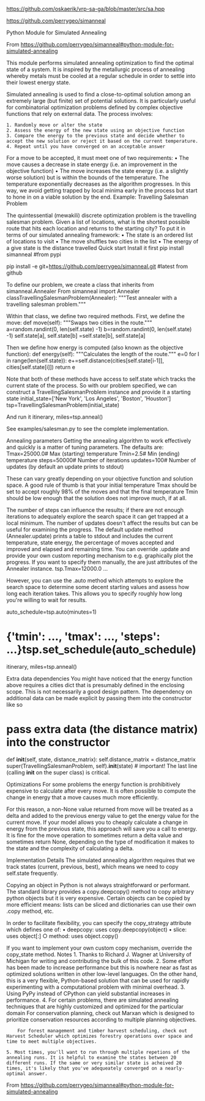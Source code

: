 https://github.com/oskaerik/vrp-sa-ga/blob/master/src/sa.hpp


https://github.com/perrygeo/simanneal 


Python Module for Simulated Annealing

From <https://github.com/perrygeo/simanneal#python-module-for-simulated-annealing> 

This module performs simulated annealing optimization to find the optimal state of a system. It is inspired by the metallurgic process of annealing whereby metals must be cooled at a regular schedule in order to settle into their lowest energy state.

Simulated annealing is used to find a close-to-optimal solution among an extremely large (but finite) set of potential solutions. It is particularly useful for combinatorial optimization problems defined by complex objective functions that rely on external data.
The process involves:

	1. Randomly move or alter the state
	2. Assess the energy of the new state using an objective function
	3. Compare the energy to the previous state and decide whether to accept the new solution or reject it based on the current temperature.
	4. Repeat until you have converged on an acceptable answer

For a move to be accepted, it must meet one of two requirements:
	• The move causes a decrease in state energy (i.e. an improvement in the objective function)
	• The move increases the state energy (i.e. a slightly worse solution) but is within the bounds of the temperature. The temperature exponentially decreases as the algorithm progresses. In this way, we avoid getting trapped by local minima early in the process but start to hone in on a viable solution by the end.
Example: Travelling Salesman Problem

The quintessential (mewakili) discrete optimization problem is the travelling salesman problem.
Given a list of locations, what is the shortest possible route that hits each location and returns to the starting city?
To put it in terms of our simulated annealing framework:
	• The state is an ordered list of locations to visit
	• The move shuffles two cities in the list
	• The energy of a give state is the distance travelled
Quick start
Install it first
pip install simanneal  #from pypi

pip install -e git+https://github.com/perrygeo/simanneal.git  #latest from github


To define our problem, we create a class that inherits from simanneal.Annealer
From simanneal import Annealer
classTravellingSalesmanProblem(Annealer):
    """Test annealer with a travelling salesman problem."""

Within that class, we define two required methods. First, we define the move:
    def move(self):
        """Swaps two cities in the route."""
        a=random.randint(0, len(self.state) -1)
        b=random.randint(0, len(self.state) -1)
        self.state[a], self.state[b] =self.state[b], self.state[a]

Then we define how energy is computed (also known as the objective function):
    def energy(self):
        """Calculates the length of the route."""
        e=0
        for I in range(len(self.state)):
            e+=self.distance(cities[self.state[i-1]],
                          cities[self.state[i]])
        return e

Note that both of these methods have access to self.state which tracks the current state of the process.
So with our problem specified, we can construct a TravellingSalesmanProblem instance and provide it a starting state
initial_state=['New York', 'Los Angeles', 'Boston', 'Houston']
tsp=TravellingSalesmanProblem(initial_state)

And run it
itinerary, miles=tsp.anneal()

See examples/salesman.py to see the complete implementation.

Annealing parameters
Getting the annealing algorithm to work effectively and quickly is a matter of tuning parameters. The defaults are:
Tmax=25000.0# Max (starting) temperature
Tmin=2.5# Min (ending) temperature
steps=50000# Number of iterations
updates=100# Number of updates (by default an update prints to stdout)

These can vary greatly depending on your objective function and solution space.
A good rule of thumb is that your initial temperature Tmax should be set to accept roughly 98% of the moves and that the final temperature Tmin should be low enough that the solution does not improve much, if at all.

The number of steps can influence the results; if there are not enough iterations to adequately explore the search space it can get trapped at a local minimum.
The number of updates doesn't affect the results but can be useful for examining the progress. The default update method (Annealer.update) prints a table to stdout and includes the current temperature, state energy, the percentage of moves accepted and improved and elapsed and remaining time. You can override .update and provide your own custom reporting mechanism to e.g. graphically plot the progress.
If you want to specify them manually, the are just attributes of the Annealer instance.
tsp.Tmax=12000.0
…

However, you can use the .auto method which attempts to explore the search space to determine some decent starting values and assess how long each iteration takes. This allows you to specify roughly how long you're willing to wait for results.

auto_schedule=tsp.auto(minutes=1) 
# {'tmin': ..., 'tmax': ..., 'steps': ...}tsp.set_schedule(auto_schedule)
itinerary, miles=tsp.anneal()

Extra data dependencies
You might have noticed that the energy function above requires a cities dict that is presumably defined in the enclosing scope. This is not necessarily a good design pattern. The dependency on additional data can be made explicit by passing them into the constructor like so

# pass extra data (the distance matrix) into the constructor
def __init__(self, state, distance_matrix):
    self.distance_matrix = distance_matrix
    super(TravellingSalesmanProblem, self).__init__(state)  # important!
The last line (calling __init__ on the super class) is critical.


Optimizations
For some problems the energy function is prohibitively expensive to calculate after every move. It is often possible to compute the change in energy that a move causes much more efficiently.

For this reason, a non-None value returned from move will be treated as a delta and added to the previous energy value to get the energy value for the current move. If your model allows you to cheaply calculate a change in energy from the previous state, this approach will save you a call to energy. It is fine for the move operation to sometimes return a delta value and sometimes return None, depending on the type of modification it makes to the state and the complexity of calculating a delta.

Implementation Details
The simulated annealing algorithm requires that we track states (current, previous, best), which means we need to copy self.state frequently.

Copying an object in Python is not always straightforward or performant. The standard library provides a copy.deepcopy() method to copy arbitrary python objects but it is very expensive. Certain objects can be copied by more efficient means: lists can be sliced and dictionaries can use their own .copy method, etc.

In order to facilitate flexibility, you can specify the copy_strategy attribute which defines one of:
	• deepcopy: uses copy.deepcopy(object)
• slice: uses object[:]
		○ method: uses object.copy()

If you want to implement your own custom copy mechanism, override the copy_state method.
Notes
	1. Thanks to Richard J. Wagner at University of Michigan for writing and contributing the bulk of this code.
	2. Some effort has been made to increase performance but this is nowhere near as fast as optimized solutions written in other low-level languages. On the other hand, this is a very flexible, Python-based solution that can be used for rapidly experimenting with a computational problem with minimal overhead.
	3. Using PyPy instead of CPython can yield substantial increases in performance.
	4. For certain problems, there are simulated annealing techniques that are highly customized and optimized for the particular domain
	    For conservation planning, check out Marxan which is designed to prioritize conservation resources according to multiple planning objectives.

		For forest management and timber harvest scheduling, check out Harvest Scheduler which optimizes forestry operations over space and time to meet multiple objectives.

	5. Most times, you'll want to run through multiple repetions of the annealing runs. It is helpful to examine the states between 20 different runs. If the same or very similar state is acheived 20 times, it's likely that you've adequeately converged on a nearly-optimal answer.

From <https://github.com/perrygeo/simanneal#python-module-for-simulated-annealing> 